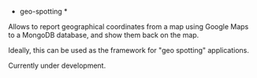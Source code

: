 * geo-spotting *

Allows to report geographical coordinates from a map using Google Maps to a MongoDB database, and show them back on the map.

Ideally, this can be used as the framework for "geo spotting" applications.

Currently under development.